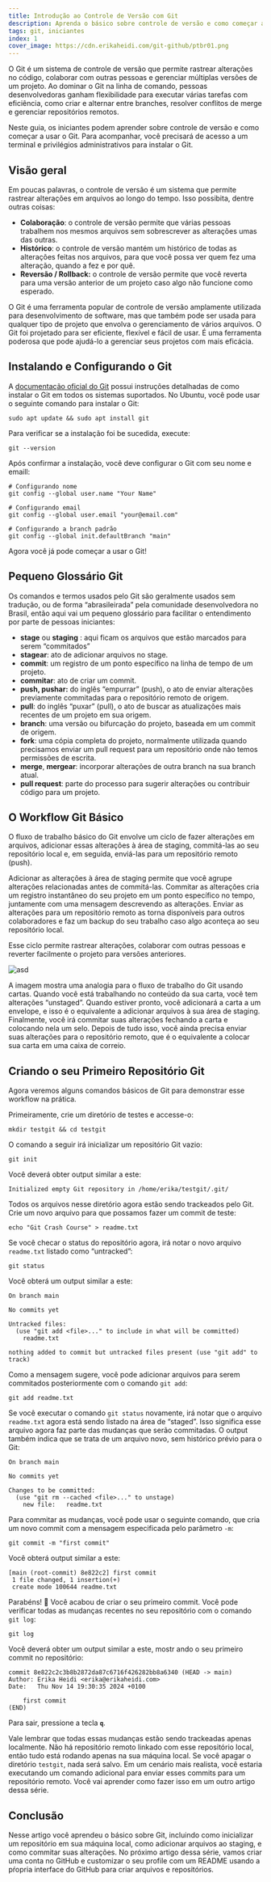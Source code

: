 ```yaml
---
title: Introdução ao Controle de Versão com Git
description: Aprenda o básico sobre controle de versão e como começar a usar o Git
tags: git, iniciantes
index: 1
cover_image: https://cdn.erikaheidi.com/git-github/ptbr01.png
---
```


O Git é um sistema de controle de versão que permite rastrear alterações no código, colaborar com outras pessoas e gerenciar múltiplas versões de um projeto. Ao dominar o Git na linha de comando, pessoas desenvolvedoras ganham flexibilidade para executar várias tarefas com eficiência, como criar e alternar entre branches, resolver conflitos de merge e gerenciar repositórios remotos.

Neste guia, os iniciantes podem aprender sobre controle de versão e como começar a usar o Git. Para acompanhar, você precisará de acesso a um terminal e privilégios administrativos para instalar o Git.

## Visão geral

Em poucas palavras, o controle de versão é um sistema que permite rastrear alterações em arquivos ao longo do tempo. Isso possibita, dentre outras coisas:

* **Colaboração**: o controle de versão permite que várias pessoas trabalhem nos mesmos arquivos sem sobrescrever as alterações umas das outras.
* **Histórico**: o controle de versão mantém um histórico de todas as alterações feitas nos arquivos, para que você possa ver quem fez uma alteração, quando a fez e por quê.
* **Reversão / Rollback:** o controle de versão permite que você reverta para uma versão anterior de um projeto caso algo não funcione como esperado.

O Git é uma ferramenta popular de controle de versão amplamente utilizada para desenvolvimento de software, mas que também pode ser usada para qualquer tipo de projeto que envolva o gerenciamento de vários arquivos. O Git foi projetado para ser eficiente, flexível e fácil de usar. É uma ferramenta poderosa que pode ajudá-lo a gerenciar seus projetos com mais eficácia.

## Instalando e Configurando o Git

A [documentação oficial do Git](https://git-scm.com/book/en/v2/Getting-Started-Installing-Git) possui instruções detalhadas de como instalar o Git em todos os sistemas suportados. No Ubuntu, você pode usar o seguinte comando para instalar o Git:

```
sudo apt update && sudo apt install git
```

Para verificar se a instalação foi be sucedida, execute:

```
git --version
```

Após confirmar a instalação, você deve configurar o Git com seu nome e emaill:

```
# Configurando nome
git config --global user.name "Your Name"

# Configurando email
git config --global user.email "your@email.com"

# Configurando a branch padrão
git config --global init.defaultBranch "main"
```

Agora você já pode começar a usar o Git\!

## Pequeno Glossário Git

Os comandos e termos usados pelo Git são geralmente usados sem tradução, ou de forma “abrasileirada” pela comunidade desenvolvedora no Brasil, então aqui vai um pequeno glossário para facilitar o entendimento por parte de pessoas iniciantes:

* **stage** ou **staging** : aqui ficam os arquivos que estão marcados para serem “commitados”
* **stagear**: ato de adicionar arquivos no stage.
* **commit**: um registro de um ponto específico na linha de tempo de um projeto.
* **commitar**: ato de criar um commit.
* **push, pushar:** do inglês “empurrar” (push), o ato de enviar alterações previamente commitadas para o repositório remoto de origem.
* **pull**: do inglês “puxar” (pull), o ato de buscar as atualizações mais recentes de um projeto em sua origem.
* **branch**: uma versão ou bifurcação do projeto, baseada em um commit de origem.
* **fork**: uma cópia completa do projeto, normalmente utilizada quando precisamos enviar um pull request para um repositório onde não temos permissões de escrita.
* **merge**, **mergear**: incorporar alterações de outra branch na sua branch atual.
* **pull request**: parte do processo para sugerir alterações ou contribuir código para um projeto.

## O Workflow Git Básico

O fluxo de trabalho básico do Git envolve um ciclo de fazer alterações em arquivos, adicionar essas alterações à área de staging, commitá-las ao seu repositório local e, em seguida, enviá-las para um repositório remoto (push).

Adicionar as alterações à área de staging permite que você agrupe alterações relacionadas antes de commitá-las. Commitar as alterações cria um registro instantâneo do seu projeto em um ponto específico no tempo, juntamente com uma mensagem descrevendo as alterações. Enviar as alterações para um repositório remoto as torna disponíveis para outros colaboradores e faz um backup do seu trabalho caso algo aconteça ao seu repositório local.

Esse ciclo permite rastrear alterações, colaborar com outras pessoas e reverter facilmente o projeto para versões anteriores.

![asd](https://cdn.erikaheidi.com/git-github/gitflow_ptbr.png)

A imagem mostra uma analogia para o fluxo de trabalho do Git usando cartas. Quando você está trabalhando no conteúdo da sua carta, você tem alterações “unstaged”. Quando estiver pronto, você adicionará a carta a um envelope, e isso é o equivalente a adicionar arquivos à sua área de staging. Finalmente, você irá commitar suas alterações fechando a carta e colocando nela um selo. Depois de tudo isso, você ainda precisa enviar suas alterações para o repositório remoto, que é o equivalente a colocar sua carta em uma caixa de correio.

## Criando o seu Primeiro Repositório Git

Agora veremos alguns comandos básicos de Git para demonstrar esse workflow na prática.

Primeiramente, crie um diretório de testes e accesse-o:

```
mkdir testgit && cd testgit
```

O comando a seguir irá inicializar um repositório Git vazio:

```
git init
```

Você deverá obter output similar a este:

```
Initialized empty Git repository in /home/erika/testgit/.git/
```

Todos os arquivos nesse diretório agora estão sendo trackeados pelo Git. Crie um novo arquivo para que possamos fazer um commit de teste:

```
echo "Git Crash Course" > readme.txt
```

Se você checar o status do repositório agora, irá notar o novo arquivo `readme.txt` listado como “untracked”:

```
git status
```

Você obterá um output similar a este:

```
On branch main

No commits yet

Untracked files:
  (use "git add <file>..." to include in what will be committed)
	readme.txt

nothing added to commit but untracked files present (use "git add" to track)
```

Como a mensagem sugere, você pode adicionar arquivos para serem commitados posteriormente com o comando `git add`:

```
git add readme.txt
```

Se você executar o comando `git status` novamente, irá notar que o arquivo `readme.txt` agora está sendo listado na área de “staged”. Isso significa esse arquivo agora faz parte das mudanças que serão commitadas. O output também indica que se trata de um arquivo novo, sem histórico prévio para o Git:

```
On branch main

No commits yet

Changes to be committed:
  (use "git rm --cached <file>..." to unstage)
	new file:   readme.txt
```

Para commitar as mudanças, você pode usar o seguinte comando, que cria um  novo commit com a mensagem especificada pelo parâmetro `-m`:

```
git commit -m "first commit"
```

Você obterá output similar a este:

```
[main (root-commit) 8e822c2] first commit
 1 file changed, 1 insertion(+)
 create mode 100644 readme.txt
```

Parabéns\! 🎉 Você acabou de criar o seu primeiro commit. Você pode verificar todas as mudanças recentes no seu repositório com o comando `git log`:

```
git log
```

Você deverá obter um output similar a este, mostr ando o seu primeiro commit no repositório:

```
commit 8e822c2c3b8b2872da87c6716f426282bb8a6340 (HEAD -> main)
Author: Erika Heidi <erika@erikaheidi.com>
Date:   Thu Nov 14 19:30:35 2024 +0100

	first commit
(END)
```

Para sair, pressione a tecla **`q`**.

Vale lembrar que todas essas mudanças estão sendo trackeadas apenas localmente. Não há repositório remoto linkado com esse repositório local, então tudo está rodando apenas na sua máquina local. Se você apagar o diretório `testgit`, nada será salvo. Em um cenário mais realista, você estaria executando um comando adicional para enviar esses commits para um repositório remoto. Você vai aprender como fazer isso em um outro artigo dessa série.

## Conclusão

Nesse artigo você aprendeu o básico sobre Git, incluindo como inicializar um repositório em sua máquina local, como adicionar arquivos ao staging, e como commitar suas alterações. No próximo artigo dessa série, vamos criar uma conta no GitHub e customizar o seu profile com um README usando a pŕopria interface do GitHub para criar arquivos e repositórios.
